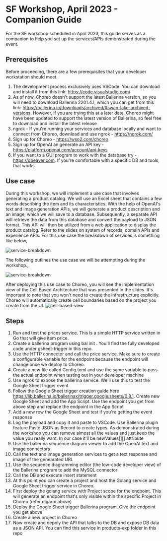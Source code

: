 # SF Workshop, April 2023 - Companion Guide

For the SF workshop scheduled in April 2023, this guide serves as a companion to help you set up the services/APIs demonstrated during the event.
  
## Prerequisites

Before proceeding, there are a few prerequisites that your developer workstation should meet.
  1. The development process exclusively uses VSCode. You can download and install it from this link: https://code.visualstudio.com/
  2. As of now, Choreo doesn't support the latest Ballerina version, so you will need to download Ballerina 2201.4.1, which you can get from this link: https://ballerina.io/downloads/archived/#swan-lake-archived-versions. However, if you are trying this at a later date, Choreo might have been updated to support the latest version of Ballerina, so feel free to download and install the latest release
  3. ngrok - If you're running your services and database locally and want to connect from Choreo, download and use ngrok - https://ngrok.com/
  4. Sign up for Choreo - https://wso2.com/choreo
  5. Sign up for OpenAI an generate an API key - https://platform.openai.com/account/api-keys
  6. If you want to a GUI program to work with the database try - https://dbeaver.com. If you're comfortable with a specific DB and tools, that works

## Use case

During this workshop, we will implement a use case that involves generating a product catalog. We will use an Excel sheet that contains a few words describing the item and its characteristics. With the help of OpenAI's text and image generation APIs, we will generate a product description and an image, which we will save to a database. Subsequently, a separate API will retrieve the data from this database and convert the payload to JSON format. This API will then be utilized from a web application to display the product catalog.
Refer to the slides on system of records, domain APIs and experience APIs. For this use case the breakdown of services is something like below,

![service-breakdown](https://user-images.githubusercontent.com/57770159/233216888-fc21050d-0b84-48b0-b8e3-ccac74afcb4c.png)

The following outlines the use case we will be attempting during the workshop.,

![service-breakdown](https://user-images.githubusercontent.com/57770159/233217031-2329b4cd-6b62-4c3f-a43d-233bd6584f1c.png)

After deploying this use case to Choreo, you will see the implementation view of the Cell Based Architecture that was presented in the slides. It's important to note that you won't need to create the infrastructure explicitly. Choreo will automatically create cell boundaries based on the project you create from the UI.
![cell-based-view](https://user-images.githubusercontent.com/57770159/233217908-4d607658-9abb-42d5-828b-80b791d75ec5.png)

## Steps

1. Run and test the prices service. This is a simple HTTP service written in Go that will give item price.
2. Create a ballerina program using bal init <name>. You'll find the fully developed code under gsheet-trigger in this repo.
3. Use the HTTP connector and call the price service. Make sure to create a configurable variable for the endpoint because the endpoint will change once we deploy to Choreo.
4. Create a new file called Config.toml and use the same variable to pass the actual endpoint when testing out in your developer machine
5. Use ngrok to expose the ballerina service. We'll use this to test the Google Sheet trigger event
6. Follow the Google Sheet trigger creation guide here https://lib.ballerina.io/ballerinax/trigger.google.sheets/0.8.1. Create new Google Sheet and add the App Script. Use the endpoint you get from above step and replace the endpoint in the App Script
7. Add a new row the Google Sheet and test if you're getting the event response
8. Log the payload and copy it and paste to VSCode. Use Ballerina plugin feature Paste JSON as Record to create types. As demonstrated during the workshop you can remove almost all the values and just keep the value you really want. In our case it'll be newValues[][] attribute
9. Use the ballerina sequence diagram viewer to add the OpenAI text and image connectors
10. Call the text and image generation services to get a text response and image of the genearated URL
11. Use the sequence diagramming editor (the low-code developer view) of the Ballerina program to add the MySQL connector
12. Call the DB and execute insert statement
13. At this point you can create a project and host the Golang service and Google Sheet trigger service in Choreo. 
14. First deploy the golang service with Project scope for the endpoint. This will generate an endpoint that's only visible within the specific Project in Choreo (refer digarm above)
15. Deploy the Google Sheet trigger Ballerina program. Give the endpoint you get above
16. Create a new project in Choreo
17. Now create and depoly the API that talks to the DB and expose DB data as a JSON API. You can find this service in products-exp folder in this repo
